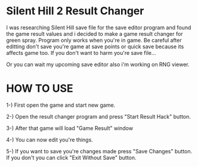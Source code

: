 # Silent Hill 2 Result Changer

I was researching Silent Hill save file for the save editor program and found the game result values and i decided to make a game result changer for green spray. 
Program only works when you're in game. Be careful after editting don't save you're game at save points or quick save because its affects game too. If you don't want to harm you're save file...

Or you can wait my upcoming save editor also i'm working on RNG viewer.

# HOW TO USE

1-) First open the game and start new game.

2-) Open the result changer program and press "Start Result Hack" button.

3-) After that game will load "Game Result" window

4-) You can now edit you're things.

5-) If you want to save you're changes made press "Save Changes" button. If you don't you can click "Exit Without Save" button.
